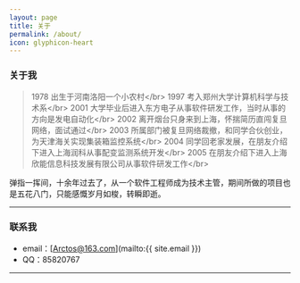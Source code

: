 ```yaml
---
layout: page
title: 关于
permalink: /about/
icon: glyphicon-heart
---
```


### 关于我

> 1978 出生于河南洛阳一个小农村\</br>
> 1997 考入郑州大学计算机科学与技术系\</br>
> 2001 大学毕业后进入东方电子从事软件研发工作，当时从事的方向是发电自动化\</br>
> 2002 离开烟台只身来到上海，怀揣简历直闯复旦网络，面试通过\</br>
> 2003 所属部门被复旦网络裁撤，和同学合伙创业，为天津海关实现集装箱监控系统\</br>
> 2004 同学回老家发展，在朋友介绍下进入上海润科从事配变监测系统开发\</br>
> 2005 在朋友介绍下进入上海欣能信息科技发展有限公司从事软件研发工作\</br>

弹指一挥间，十余年过去了，从一个软件工程师成为技术主管，期间所做的项目也是五花八门，只能感慨岁月如梭，转瞬即逝。

---

### 联系我

* email：[Arctos@163.com](mailto:{{ site.email }})
* QQ：85820767

---

